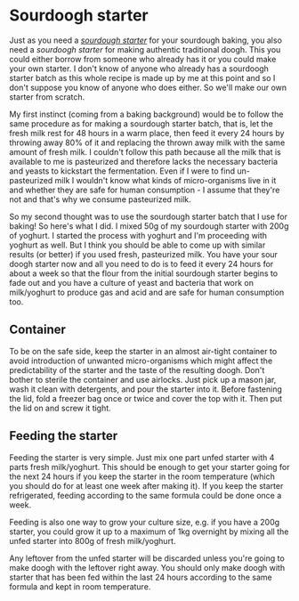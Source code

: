 # Sourdoogh starter
Just as you need a _[sourdough starter](Sourdough-Barbari-Bread.md#levain-mix)_ for your sourdough baking, you also need a _sourdoogh starter_ for making authentic traditional doogh. This you could either borrow from someone who already has it or you could make your own starter. I don't know of anyone who already has a sourdoogh starter batch as this whole recipe is made up by me at this point and so I don't suppose you know of anyone who does either. So we'll make our own starter from scratch.

My first instinct (coming from a baking background) would be to follow the same procedure as for making a sourdough starter batch, that is, let the fresh milk rest for 48 hours in a warm place, then feed it every 24 hours by throwing away 80% of it and replacing the thrown away milk with the same amount of fresh milk. I couldn't follow this path because all the milk that is available to me is pasteurized and therefore lacks the necessary bacteria and yeasts to kickstart the fermentation. Even if I were to find un-pasteurized milk I wouldn't know what kinds of micro-organisms live in it and whether they are safe for human consumption - I assume that they're not and that's why we consume pasteurized milk.

So my second thought was to use the sourdough starter batch that I use for baking! So here's what I did. I mixed 50g of my sourdough starter with 200g of yoghurt. I started the process with yoghurt and I'm proceeding with yoghurt as well. But I think you should be able to come up with similar results (or better) if you used fresh, pasteurized milk. You have your sour doogh starter now and all you need to do is to feed it every 24 hours for about a week so that the flour from the initial sourdough starter begins to fade out and you have a culture of yeast and bacteria that work on milk/yoghurt to produce gas and acid and are safe for human consumption too.

## Container
To be on the safe side, keep the starter in an almost air-tight container to avoid introduction of unwanted micro-organisms which might affect the predictability of the starter and the taste of the resulting doogh. Don't bother to sterile the container and use airlocks. Just pick up a mason jar, wash it clean with detergents, and pour the starter into it. Before fastening the lid, fold a freezer bag once or twice and cover the top with it. Then put the lid on and screw it tight.

## Feeding the starter
Feeding the starter is very simple. Just mix one part unfed starter with 4 parts fresh milk/yoghurt. This should be enough to get your starter going for the next 24 hours if you keep the starter in the room temperature (which you should do for at least one week after making it). If you keep the starter refrigerated, feeding according to the same formula could be done once a week.

Feeding is also one way to grow your culture size, e.g. if you have a 200g starter, you could grow it up to a maximum of 1kg overnight by mixing all the unfed starter into 800g of fresh milk/yoghurt.

Any leftover from the unfed starter will be discarded unless you're going to make doogh with the leftover right away. You should only make doogh with starter that has been fed within the last 24 hours according to the same formula and kept in room temperature.
